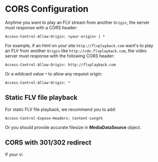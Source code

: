 
CORS Configuration
==================
Anytime you want to play an FLV stream from another `Origin`, the server must response with a CORS header:

```
Access-Control-Allow-Origin: <your-origin> | *
```

For example, if an html on your site `http://flvplayback.com` want's to play an FLV from another `Origin` like `http://cdn.flvplayback.com`, the video server must response with the following CORS header:

```
Access-Control-Allow-Origin: http://flvplayback.com
```

Or a wildcard value `*` to allow any request origin:

```
Access-Control-Allow-Origin: *
```

## Static FLV file playback
For static FLV file playback, we recommend you to add:

```
Access-Control-Expose-Headers: Content-Length
```

Or you should provide accurate filesize in **MediaDataSource** object.

## CORS with 301/302 redirect
If your vi